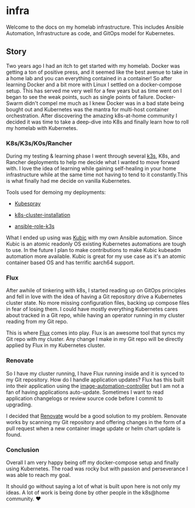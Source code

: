 # infra

Welcome to the docs on my homelab infrastructure. This includes Ansible Automation, Infrastructure as code, and GitOps model for Kubernetes.

## Story

Two years ago I had an itch to get started with my homelab. Docker was getting a ton of positive press, and it seemed like the best avenue to take in a home lab and you can everything contained in a container! So after learning Docker and a bit more with Linux I settled on a docker-compose setup. This has served me very well for a few years but as time went on I began to see the weak points, such as single points of failure. Docker-Swarm didn't compel me much as I knew Docker was in a bad state being bought out and Kubernetes was the mantra for multi-host container orchestration. After discovering the amazing k8s-at-home community I decided it was time to take a deep-dive into K8s and finally learn how to roll my homelab with Kubernetes.

### K8s/K3s/K0s/Rancher

During my testing & learning phase I went through several [k3s](https://k3s.io/), K8s, and Rancher deployments to help me decide what I wanted to move forward with. I love the idea of learning while gaining self-healing in your home infrastructure while at the same time not having to tend to it constantly.This is what finally had me decide on vanilla Kubernetes.

Tools used for demoing my deployments:

* [Kubespray](https://github.com/kubernetes-sigs/kubespray)

* [k8s-cluster-installation](https://github.com/raspbernetes/k8s-cluster-installation)

* [ansible-role-k3s](https://github.com/PyratLabs/ansible-role-k3s)

What I ended up using was [Kubic](https://kubic.opensuse.org/) with my own Ansible automation. Since Kubic is an atomic readonly OS existing Kubernetes automations are tough to use. In the future I plan to make contributions to make Kubic kubeadm automation more available. Kubic is great for my use case as it's an atomic container based OS and has terrific aarch64 support.

### Flux

After awhile of tinkering with k8s, I started reading up on GitOps principles and fell in love with the idea of having a Git repository drive a Kubernetes cluster state. No more missing configuration files, backing up compose files in fear of losing them. I could have mostly everything Kubernetes cares about tracked in a Git repo, while having an operator running in my cluster reading from my Git repo.

This is where [Flux](https://toolkit.fluxcd.io/) comes into play. Flux is an awesome tool that syncs my Git repo with my cluster. Any change I make in my Git repo will be directly applied by Flux in my Kubernetes cluster.

### Renovate

So I have my cluster running, I have Flux running inside and it is synced to my Git repository. How do I handle application updates? Flux has this built into their application using the [image-automation-controller](https://toolkit.fluxcd.io/components/image/controller/) but I am not a fan of having applications auto-update. Sometimes I want to read application changelogs or review source code before I commit to upgrading.

I decided that [Renovate](https://www.whitesourcesoftware.com/free-developer-tools/renovate) would be a good solution to my problem. Renovate works by scanning my Git repository and offering changes in the form of a pull request when a new container image update or helm chart update is found.

### Conclusion

Overall I am very happy being off my docker-compose setup and finally using Kubernetes. The road was rocky but with passion and perseverance I was able to reach my goal.

It should go without saying a lot of what is built upon here is not only my ideas. A lot of work is being done by other people in the k8s@home community. :heart:
